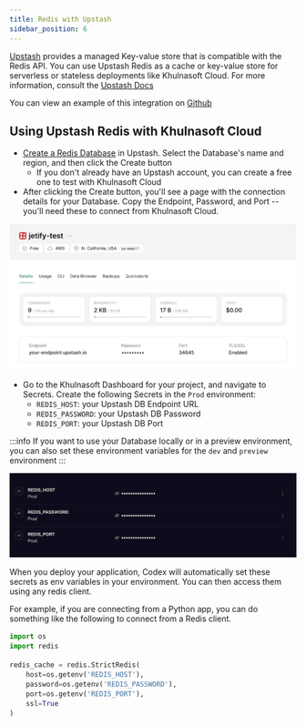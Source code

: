 ```yaml
---
title: Redis with Upstash
sidebar_position: 6
---
```


[Upstash](https://upstash.com) provides a managed Key-value store that is compatible with the Redis API. You can use Upstash Redis as a cache or key-value store for serverless or stateless deployments like Khulnasoft Cloud. For more information, consult the [Upstash Docs](https://upstash.com/docs/introduction)

You can view an example of this integration on [Github](https://github.com/khulnasoft/khulnasoft-deploy-integration/tree/main/codex-json/upstash)

## Using Upstash Redis with Khulnasoft Cloud

* [Create a Redis Database](https://upstash.com/docs/redis/overall/getstarted) in Upstash. Select the Database's name and region, and then click the Create button
  * If you don't already have an Upstash account, you can create a free one to test with Khulnasoft Cloud
* After clicking the Create button, you'll see a page with the connection details for your Database. Copy the Endpoint, Password, and Port -- you'll need these to connect from Khulnasoft Cloud. 

![Upstash Dashboard after clicking Create](../../../../static/img/upstash.png)

* Go to the Khulnasoft Dashboard for your project, and navigate to Secrets. Create the following Secrets in the `Prod` environment: 
  * `REDIS_HOST`: your Upstash DB Endpoint URL
  * `REDIS_PASSWORD`: your Upstash DB Password
  * `REDIS_PORT`: your Upstash DB Port 

:::info
 If you want to use your Database locally or in a preview environment, you can also set these environment variables for the `dev` and `preview` environment
:::

![Secrets set in the Khulnasoft Cloud](../../../../static/img/upstash-secrets.png)

When you deploy your application, Codex will automatically set these secrets as env variables in your environment. You can then access them using any redis client. 

For example, if you are connecting from a Python app, you can do something like the following to connect from a Redis client.

```python
import os
import redis

redis_cache = redis.StrictRedis(
    host=os.getenv('REDIS_HOST'),
    password=os.getenv('REDIS_PASSWORD'),
    port=os.getenv('REDIS_PORT'),
    ssl=True
)
```